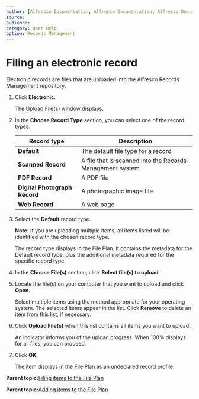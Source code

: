 ```yaml
---
author: [Alfresco Documentation, Alfresco Documentation, Alfresco Documentation]
source: 
audience: 
category: User Help
option: Records Management
---
```


# Filing an electronic record

Electronic records are files that are uploaded into the Alfresco Records Management repository.

1.  Click **Electronic**.

    The Upload File\(s\) window displays.

2.  In the **Choose Record Type** section, you can select one of the record types.

    |**Record type**|**Description**|
    |---------------|---------------|
    |****Default****|The default file type for a record|
    |****Scanned Record****|A file that is scanned into the Records Management system|
    |****PDF Record****|A PDF file|
    |****Digital Photograph Record****|A photographic image file|
    |****Web Record****|A web page|

3.  Select the **Default** record type.

    **Note:** If you are uploading multiple items, all items listed will be identified with the chosen record type.

    The record type displays in the File Plan. It contains the metadata for the Default record type, plus the additional metadata required for the specific record type.

4.  In the **Choose File\(s\)** section, click **Select file\(s\) to upload**.

5.  Locate the file\(s\) on your computer that you want to upload and click **Open**.

    Select multiple items using the method appropriate for your operating system. The selected items appear in the list. Click **Remove** to delete an item from this list, if necessary.

6.  Click **Upload File\(s\)** when this list contains all items you want to upload.

    An indicator informs you of the upload progress. When 100% displays for all files, you can proceed.

7.  Click **OK**.

    The item displays in the File Plan as an undeclared record profile.


**Parent topic:**[Filing items to the File Plan](../tasks/rm-gs-fileplan-upload.md)

**Parent topic:**[Adding items to the File Plan](../tasks/rm-fileplan-additems.md)

